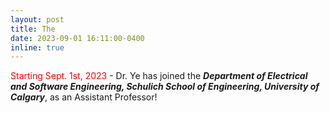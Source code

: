 ```yaml
---
layout: post
title: The 
date: 2023-09-01 16:11:00-0400
inline: true
---
```


<span style="color: red;">Starting Sept. 1st, 2023</span> - Dr. Ye has joined the ***Department of Electrical and Software Engineering, Schulich School of Engineering, University of Calgary***, as an Assistant Professor!
